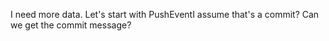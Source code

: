I need more data. Let's start with PushEventI assume that's a commit? Can we get the commit message?

